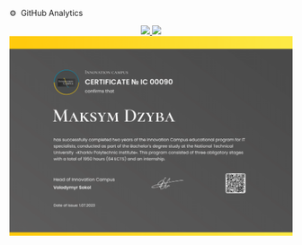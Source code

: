  ⚙️ &nbsp;GitHub Analytics

<p align="center">
<a href="https://github.com/Fyri1">
  <img height="180em" src="https://github-readme-stats-eight-theta.vercel.app/api?username=Fyri1&show_icons=true&theme=algolia&include_all_commits=true&count_private=true"/>
  <img height="180em" src="https://github-readme-stats-eight-theta.vercel.app/api/top-langs/?username=Fyri1&layout=compact&langs_count=8&theme=algolia"/>
  <img width="600em"  src="https://github.com/Fyri1/Fyri1/blob/main/InnovationCampusCertificate-1.png"/>
</a>
</p>
